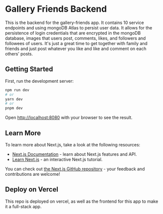 # Gallery Friends Backend

This is the backend for the gallery-friends app. It contains 10 service endpoints and using mongoDB Atlas to persist user data. It allows for the persistence of login credentials that are encrypted in the mongoDB database, images that users post, comments, likes, and followers and followees of users. It's just a great time to get together with family and friends and just post whatever you like and like and comment on each others' posts.

## Getting Started

First, run the development server:

```bash
npm run dev
# or
yarn dev
# or
pnpm dev
```

Open [http://localhost:8080](http://localhost:8080) with your browser to see the result.

## Learn More

To learn more about Next.js, take a look at the following resources:

- [Next.js Documentation](https://nextjs.org/docs) - learn about Next.js features and API.
- [Learn Next.js](https://nextjs.org/learn) - an interactive Next.js tutorial.

You can check out [the Next.js GitHub repository](https://github.com/vercel/next.js/) - your feedback and contributions are welcome!

## Deploy on Vercel

This repo is deployed on vercel, as well as the frontend for this app to make it a full-stack app. 
